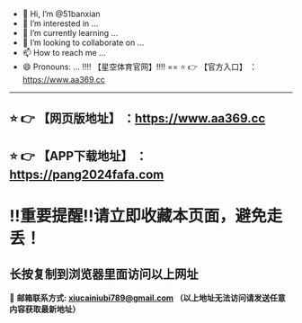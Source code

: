 - 👋 Hi, I’m @51banxian
- 👀 I’m interested in ...
- 🌱 I’m currently learning ...
- 💞️ I’m looking to collaborate on ...
- 📫 How to reach me ...
- 😄 Pronouns: ...
:bangbang::bangbang: 【星空体育官网】:bangbang::bangbang:
==
:star: :point_right: 【官方入口】 ：https://www.aa369.cc
------
:star: :point_right: 【网页版地址】 ：https://www.aa369.cc
------
:star: :point_right: 【APP下载地址】 ：https://pang2024fafa.com
------
:bangbang:重要提醒:bangbang:请立即收藏本页面，避免走丢！
==

长按复制到浏览器里面访问以上网址
-

:e-mail: __邮箱联系方式: xiucainiubi789@gmail.com （以上地址无法访问请发送任意内容获取最新地址）__
<!---
51banxian/51banxian is a ✨ special ✨ repository because its `README.md` (this file) appears on your GitHub profile.
You can click the Preview link to take a look at your changes.
--->
